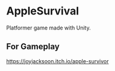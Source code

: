 # AppleSurvival
Platformer game made with Unity.
## For Gameplay
https://joyjacksoon.itch.io/apple-survivor
